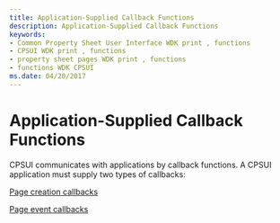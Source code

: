 ```yaml
---
title: Application-Supplied Callback Functions
description: Application-Supplied Callback Functions
keywords:
- Common Property Sheet User Interface WDK print , functions
- CPSUI WDK print , functions
- property sheet pages WDK print , functions
- functions WDK CPSUI
ms.date: 04/20/2017
---
```


# Application-Supplied Callback Functions





CPSUI communicates with applications by callback functions. A CPSUI application must supply two types of callbacks:

[Page creation callbacks](page-creation-callbacks.md)

[Page event callbacks](page-event-callbacks.md)

 

 




